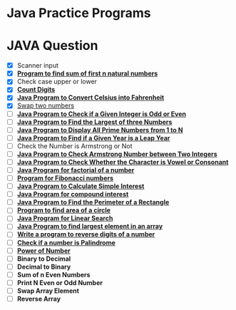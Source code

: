 # Java Practice Programs

# JAVA Question

- [x] Scanner input
- [x] **[Program to find sum of first n natural numbers](https://www.geeksforgeeks.org/program-find-sum-first-n-natural-numbers/)**
- [x] Check case upper or lower
- [x] **[Count Digits](https://www.geeksforgeeks.org/program-count-digits-integer-3-different-methods/)**
- [x] **[Java Program to Convert Celsius into Fahrenheit](https://www.geeksforgeeks.org/java-program-to-convert-celsius-into-fahrenheit/)**
- [x] [Swap two numbers](https://www.geeksforgeeks.org/java-program-to-swap-two-numbers/)
- [ ] [**Java Program to Check if a Given Integer is Odd or Even**](https://www.geeksforgeeks.org/java-program-to-check-if-a-given-integer-is-odd-or-even/)
- [ ] **[Java Program to Find the Largest of three Numbers](https://www.geeksforgeeks.org/java-program-to-find-the-largest-of-three-numbers/)**
- [ ] **[Java Program to Display All Prime Numbers from 1 to N](https://www.geeksforgeeks.org/java-program-to-display-all-prime-numbers-from-1-to-n/)**
- [ ] **[Java Program to Find if a Given Year is a Leap Year](https://www.geeksforgeeks.org/java-program-to-find-if-a-given-year-is-a-leap-year/)**
- [ ] Check the Number is Armstrong or Not
- [ ] **[Java Program to Check Armstrong Number between Two Integers](https://www.geeksforgeeks.org/java-program-to-check-armstrong-number-between-two-integers/)**
- [ ] **[Java Program to Check Whether the Character is Vowel or Consonant](https://www.geeksforgeeks.org/java-program-to-check-whether-the-character-is-vowel-or-consonant/)**
- [ ] **[Java Program for factorial of a number](https://www.geeksforgeeks.org/java-program-for-factorial-of-a-number/)**
- [ ] **[Program for Fibonacci numbers](https://www.geeksforgeeks.org/program-for-nth-fibonacci-number/)**
- [ ] **[Java Program to Calculate Simple Interest](https://www.geeksforgeeks.org/java-program-to-calculate-simple-interest/)**
- [ ] **[Java Program for compound interest](https://www.geeksforgeeks.org/java-program-for-compound-interest/)**
- [ ] **[Java Program to Find the Perimeter of a Rectangle](https://www.geeksforgeeks.org/java-program-to-find-the-perimeter-of-a-rectangle/)**
- [ ] **[Program to find area of a circle](https://www.geeksforgeeks.org/c-program-find-area-circle/)**
- [ ] **[Java Program for Linear Search](https://www.geeksforgeeks.org/java-program-for-linear-search/)**
- [ ] **[Java Program to find largest element in an array](https://www.geeksforgeeks.org/java-program-for-program-to-find-largest-element-in-an-array/)**
- [ ] **[Write a program to reverse digits of a number](https://www.geeksforgeeks.org/write-a-program-to-reverse-digits-of-a-number/)**
- [ ] **[Check if a number is Palindrome](https://www.geeksforgeeks.org/check-if-a-number-is-palindrome/#:~:text=Let%20the%20given%20number%20be,then%20return%20true%2C%20else%20false.)**
- [ ] [**Power of Number**](https://www.geeksforgeeks.org/java-program-to-calculate-power-of-a-number/)
- [ ] **Binary to Decimal**
- [ ] **Decimal to Binary**
- [ ] **Sum of n Even Numbers**
- [ ] **Print N Even or Odd Number**
- [ ] **Swap Array Element**
- [ ] **Reverse Array**
